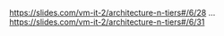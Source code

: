 https://slides.com/vm-it-2/architecture-n-tiers#/6/28
...
https://slides.com/vm-it-2/architecture-n-tiers#/6/31